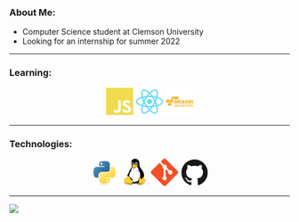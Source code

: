 ### About Me:
- Computer Science student at Clemson University
- Looking for an internship for summer 2022

---
### Learning:

<div align='center'>
	<img src = 'https://github.com/devicons/devicon/blob/master/icons/javascript/javascript-plain.svg' alt='Javscript' width='50'/> 
	<img src = 'https://github.com/devicons/devicon/blob/master/icons/react/react-original.svg' alt='React' width='50'/> 
	<img src = 'https://github.com/devicons/devicon/blob/master/icons/amazonwebservices/amazonwebservices-plain-wordmark.svg' alt='AWS' width='50'/> 
</div>

---

### Technologies:

<div align='center'>
	<img src = 'https://github.com/devicons/devicon/blob/master/icons/python/python-original.svg' alt='Python' width='50'/> 
	<img src = 'https://github.com/devicons/devicon/blob/master/icons/linux/linux-original.svg' alt='Linux' width='50'/> 
	<img src = 'https://github.com/devicons/devicon/blob/master/icons/git/git-plain.svg' alt='Git' width='50'/>
	<img src = 'https://github.com/devicons/devicon/blob/master/icons/github/github-original.svg' alt='GitHub' width='50'/>
</div>

---

<a href='https://www.linkedin.com/in/matthewperry-dev/'><img src='https://img.shields.io/badge/-Matthew%20Perry-blue?style=flat&logo=Linkedin&logoColor=white&link=https://www.linkedin.com/in/matthewperry-dev/'/>


